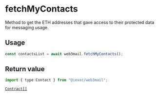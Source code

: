 # fetchMyContacts

Method to get the ETH addresses that gave access to their protected data for messaging usage.

## Usage

```js
const contactsList = await web3mail.fetchMyContacts();
```

## Return value

```js
import { type Contact } from "@iexec/web3mail";
```

[`Contract[]`](../glossary/types#contact)
